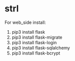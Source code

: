 # strl
For web_side install:
1. pip3 install flask
2. pip3 install flask-migrate
3. pip3 install flask-login
4. pip3 install flask-sqlalchemy
5. pip3 install flask-bcrypt
